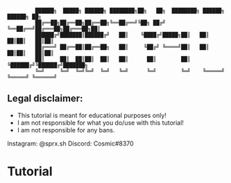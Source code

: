  	 	 	 
 	 	 	 ██████╗  █████╗ ██████╗ ████████╗██╗   ██╗  ████████╗ ██████╗  ██████╗ ██╗     
	 	 	 ██╔══██╗██╔══██╗██╔══██╗╚══██╔══╝╚██╗ ██╔╝  ╚══██╔══╝██╔═══██╗██╔═══██╗██║     
 	 	 	 ██████╔╝███████║██████╔╝   ██║    ╚████╔╝█████╗██║   ██║   ██║██║   ██║██║     
 	 	 	 ██╔═══╝ ██╔══██║██╔══██╗   ██║     ╚██╔╝ ╚════╝██║   ██║   ██║██║   ██║██║     
 	 	 	 ██║     ██║  ██║██║  ██║   ██║      ██║        ██║   ╚██████╔╝╚██████╔╝███████╗
 	 	 	 ╚═╝     ╚═╝  ╚═╝╚═╝  ╚═╝   ╚═╝      ╚═╝        ╚═╝    ╚═════╝  ╚═════╝ ╚══════╝
                                                                               
## Legal disclaimer:
 - This tutorial is meant for educational purposes only!
 - I am not responsible for what you do/use with this tutorial!
 - I am not responsible for any bans.

Instagram: @sprx.sh
Discord: Cosmic#8370

# Tutorial
```

```
